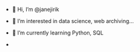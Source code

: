 - 👋 Hi, I’m @janejirik
- 👀 I’m interested in data science, web archiving...
- 🌱 I’m currently learning Python, SQL

- 

<!---
janejirik/janejirik is a ✨ special ✨ repository because its `README.md` (this file) appears on your GitHub profile.
You can click the Preview link to take a look at your changes.
--->
